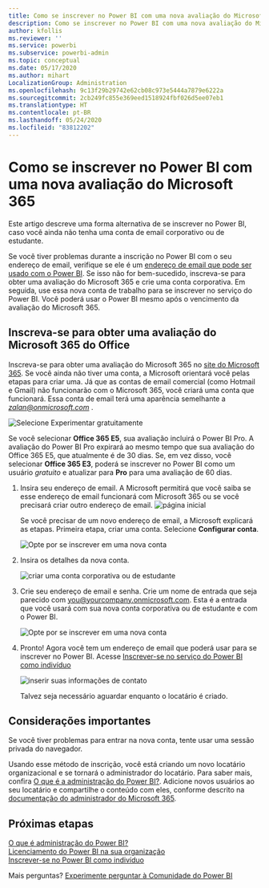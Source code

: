 ```yaml
---
title: Como se inscrever no Power BI com uma nova avaliação do Microsoft 365
description: Como se inscrever no Power BI com uma nova avaliação do Microsoft 365
author: kfollis
ms.reviewer: ''
ms.service: powerbi
ms.subservice: powerbi-admin
ms.topic: conceptual
ms.date: 05/17/2020
ms.author: mihart
LocalizationGroup: Administration
ms.openlocfilehash: 9c13f29b29742e62cb08c973e5444a7879e6222a
ms.sourcegitcommit: 2cb249fc855e369eed1518924fbf026d5ee07eb1
ms.translationtype: HT
ms.contentlocale: pt-BR
ms.lasthandoff: 05/24/2020
ms.locfileid: "83812202"
---
```

# <a name="signing-up-for-power-bi-with-a-new-microsoft-365-trial"></a>Como se inscrever no Power BI com uma nova avaliação do Microsoft 365

Este artigo descreve uma forma alternativa de se inscrever no Power BI, caso você ainda não tenha uma conta de email corporativo ou de estudante.

Se você tiver problemas durante a inscrição no Power BI com o seu endereço de email, verifique se ele é um [endereço de email que pode ser usado com o Power BI](../fundamentals/service-self-service-signup-for-power-bi.md#supported-email-addresses). Se isso não for bem-sucedido, inscreva-se para obter uma avaliação do Microsoft 365 e crie uma conta corporativa. Em seguida, use essa nova conta de trabalho para se inscrever no serviço do Power BI. Você poderá usar o Power BI mesmo após o vencimento da avaliação do Microsoft 365.

## <a name="sign-up-for-a-microsoft-365-trial-of-office"></a>Inscreva-se para obter uma avaliação do Microsoft 365 do Office
Inscreva-se para obter uma avaliação do Microsoft 365 no [site do Microsoft 365](https://www.microsoft.com/microsoft-365/business/compare-more-office-365-for-business-plans). Se você ainda não tiver uma conta, a Microsoft orientará você pelas etapas para criar uma. Já que as contas de email comercial (como Hotmail e Gmail) não funcionarão com o Microsoft 365, você criará uma conta que funcionará.  Essa conta de email terá uma aparência semelhante a *zalan@onmicrosoft.com* .

![Selecione Experimentar gratuitamente](media/service-admin-signing-up-for-power-bi-with-a-new-office-365-trial/power-bi-try-free.png)

Se você selecionar **Office 365 E5**, sua avaliação incluirá o Power BI Pro. A avaliação do Power BI Pro expirará ao mesmo tempo que sua avaliação do Office 365 E5, que atualmente é de 30 dias. Se, em vez disso, você selecionar **Office 365 E3**, poderá se inscrever no Power BI como um usuário *gratuito* e atualizar para **Pro** para uma avaliação de 60 dias. 

1. Insira seu endereço de email. A Microsoft permitirá que você saiba se esse endereço de email funcionará com Microsoft 365 ou se você precisará criar outro endereço de email.  ![página inicial](media/service-admin-signing-up-for-power-bi-with-a-new-office-365-trial/power-bi-setup.png)

    Se você precisar de um novo endereço de email, a Microsoft explicará as etapas. Primeira etapa, criar uma conta. Selecione **Configurar conta**.

    ![Opte por se inscrever em uma nova conta](media/service-admin-signing-up-for-power-bi-with-a-new-office-365-trial/power-bi-email.png)

2. Insira os detalhes da nova conta.

    ![criar uma conta corporativa ou de estudante](media/service-admin-signing-up-for-power-bi-with-a-new-office-365-trial/power-bi-enter-info.png)

3. Crie seu endereço de email e senha. Crie um nome de entrada que seja parecido com you@yourcompany.onmicrosoft.com. Esta é a entrada que você usará com sua nova conta corporativa ou de estudante e com o Power BI.

    ![Opte por se inscrever em uma nova conta](media/service-admin-signing-up-for-power-bi-with-a-new-office-365-trial/power-bi-create-account.png)

4. Pronto!  Agora você tem um endereço de email que poderá usar para se inscrever no Power BI. Acesse [Inscrever-se no serviço do Power BI como indivíduo](../service-self-service-signup-for-power-bi.md)

     ![inserir suas informações de contato](media/service-admin-signing-up-for-power-bi-with-a-new-office-365-trial/power-bi-thank.png)

    Talvez seja necessário aguardar enquanto o locatário é criado.

## <a name="important-considerations"></a>Considerações importantes

Se você tiver problemas para entrar na nova conta, tente usar uma sessão privada do navegador.

Usando esse método de inscrição, você está criando um novo locatário organizacional e se tornará o administrador do locatário. Para saber mais, confira [O que é a administração do Power BI?](service-admin-administering-power-bi-in-your-organization.md). Adicione novos usuários ao seu locatário e compartilhe o conteúdo com eles, conforme descrito na [documentação do administrador do Microsoft 365](https://support.office.com/article/Add-users-individually-to-Office-365---Admin-Help-1970f7d6-03b5-442f-b385-5880b9c256ec).

## <a name="next-steps"></a>Próximas etapas

[O que é administração do Power BI?](service-admin-administering-power-bi-in-your-organization.md)  
[Licenciamento do Power BI na sua organização](service-admin-licensing-organization.md)  
[Inscrever-se no Power BI como indivíduo](../fundamentals/service-self-service-signup-for-power-bi.md)

Mais perguntas? [Experimente perguntar à Comunidade do Power BI](https://community.powerbi.com/)
